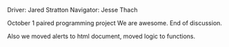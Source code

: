 Driver: Jared Stratton
Navigator: Jesse Thach

October 1 paired programming project
We are awesome. End of discussion.

Also we moved alerts to html document, moved logic to functions.

